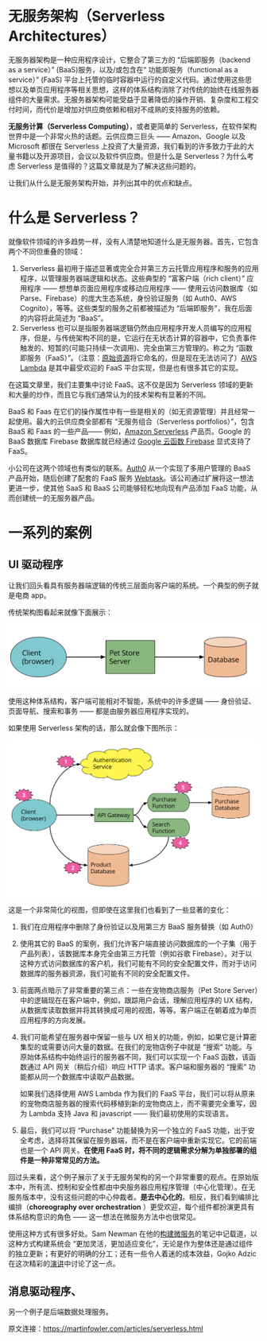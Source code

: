 # 无服务架构（Serverless Architectures）

无服务器架构是一种应用程序设计，它整合了第三方的 “后端即服务（backend as a service）” (BaaS)服务，以及/或包含在“ 功能即服务（functional as a service）” (FaaS) 平台上托管的临时容器中运行的自定义代码。通过使用这些思想以及单页应用程序等相关思想，这样的体系结构消除了对传统的始终在线服务器组件的大量需求。无服务器架构可能受益于显著降低的操作开销、复杂度和工程交付时间，而代价是增加对供应商依赖和相对不成熟的支持服务的依赖。

**无服务计算（Serverless Computing）**，或者更简单的 Serverless，在软件架构世界中是一个非常火热的话题。云供应商三巨头 —— Amazon、Google 以及 Microsoft 都很在 Serverless 上投资了大量资源，我们看到的许多致力于此的大量书籍以及开源项目，会议以及软件供应商。但是什么是 Serverless？为什么考虑 Serverless 是值得的？这篇文章就是为了解决这些问题的。

让我们从什么是无服务架构开始，并列出其中的优点和缺点。

# 什么是 Serverless？

就像软件领域的许多趋势一样，没有人清楚地知道什么是无服务器。首先，它包含两个不同但重叠的领域：

1. Serverless 最初用于描述显著或完全合并第三方云托管应用程序和服务的应用程序，以管理服务器端逻辑和状态。这些典型的 “富客户端（rich client）” 应用程序 —— 想想单页面应用程序或移动应用程序 —— 使用云访问数据库（如 Parse、Firebase）的庞大生态系统，身份验证服务（如 Auth0、AWS Cognito），等等。这些类型的服务之前都被描述为 “后端即服务”，我在后面的内容将此简述为 “BaaS”。
2. Serverless 也可以是指服务器端逻辑仍然由应用程序开发人员编写的应用程序，但是，与传统架构不同的是，它运行在无状态计算的容器中，它负责事件触发的、短暂的(可能只持续一次调用)、完全由第三方管理的。称之为 “函数即服务（FaaS）”。（注意：[原始资源](https://twitter.com/marak/status/736357543598002176)将它命名的，但是现在无法访问了）[AWS Lambda](https://aws.amazon.com/lambda/) 是其中最受欢迎的 FaaS 平台实现，但是也有很多其它的实现。

在这篇文章里，我们主要集中讨论 FaaS。这不仅是因为 Serverless 领域的更新和大量的炒作，而且它与我们通常认为的技术架构有显著的不同。

BaaS 和 Faas 在它们的操作属性中有一些是相关的（如无资源管理）并且经常一起使用。最大的云供应商全部都有 “无服务组合（Serverless portfolios）”，包含 BaaS 和 Faas 的一些产品—— 例如，[Amazon Serverless](https://aws.amazon.com/serverless/) 产品页。Google 的 BaaS 数据库 Firebase 数据库就已经通过 [Google 云函数 Firebase](https://firebase.google.com/docs/functions/) 显式支持了 FaaS。

小公司在这两个领域也有类似的联系。[Auth0](https://auth0.com/) 从一个实现了多用户管理的 BaaS 产品开始，随后创建了配套的 FaaS 服务 [Webtask](https://webtask.io/)。该公司通过扩展将这一想法更进一步，使其他 SaaS 和 BaaS 公司能够轻松地向现有产品添加 FaaS 功能，从而创建统一的无服务器产品。

# 一系列的案例

## UI 驱动程序

让我们回头看具有服务器端逻辑的传统三层面向客户端的系统。一个典型的例子就是电商 app。

传统架构图看起来就像下面展示：

![](./asserts/ps.svg)

使用这种体系结构，客户端可能相对不智能，系统中的许多逻辑 —— 身份验证、页面导航、搜索和事务 —— 都是由服务器应用程序实现的。

如果使用 Serverless 架构的话，那么就会像下图所示：

![](./asserts/sps.svg)

这是一个非常简化的视图，但即使在这里我们也看到了一些显著的变化：

1. 我们在应用程序中删除了身份验证以及用第三方 BaaS 服务替换（如 Auth0）

2. 使用其它的 BaaS 的案例，我们允许客户端直接访问数据库的一个子集（用于产品列表），该数据库本身完全由第三方托管（例如谷歌 Firebase）。对于以这种方式访问数据库的客户机，我们可能有不同的安全配置文件，而对于访问数据库的服务器资源，我们可能有不同的安全配置文件。

3. 前面两点暗示了非常重要的第三点：一些在宠物商店服务（Pet Store Server）中的逻辑现在在客户端中，例如，跟踪用户会话，理解应用程序的 UX 结构，从数据库读取数据并将其转换成可用的视图，等等。客户端正在朝着成为单页应用程序的方向发展。

4. 我们可能希望在服务器中保留一些与 UX 相关的功能，例如，如果它是计算密集型的或需要访问大量的数据。在我们的宠物店例子中就是 “搜索” 功能。与原始体系结构中始终运行的服务器不同，我们可以实现一个 FaaS 函数，该函数通过 API 网关（稍后介绍）响应 HTTP 请求。客户端和服务器的 “搜索” 功能都从同一个数据库中读取产品数据。

   如果我们选择使用 AWS Lambda 作为我们的 FaaS 平台，我们可以将从原来的宠物商店服务器的搜索代码移植到新的宠物商店上，而不需要完全重写，因为 Lambda  支持 Java 和 javascript —— 我们最初使用的实现语言。

5. 最后，我们可以将 “Purchase” 功能替换为另一个独立的 FaaS 功能，出于安全考虑，选择将其保留在服务器端，而不是在客户端中重新实现它。它的前端也是一个 API 网关。**在使用 FaaS 时，将不同的逻辑需求分解为单独部署的组件是一种非常常见的方法。**

回过头来看，这个例子展示了关于无服务架构的另一个非常重要的观点。在原始版本中，所有流、控制和安全性都由中央服务器应用程序管理（中心化管理）。在无服务版本中，没有这些问题的中心仲裁者。**是去中心化的**。相反，我们看到编排比编排（**choreography over orchestration** ）更受欢迎，每个组件都扮演更具有体系结构意识的角色 —— 这一想法在微服务方法中也很常见。

使用这种方式有很多好处。Sam Newman 在他的[构建微服务](https://samnewman.io/books/building_microservices/)的笔记中记载道，以这种方式构建系统会 “更加灵活，更加适应变化”，无论是作为整体还是通过组件的独立更新；有更好的明确的分工；还有一些令人着迷的成本效益，Gojko Adzic 在这次精彩的[演讲](https://gojko.net/2017/10/05/serverless-design-gotocph.html)中讨论了这一点。

## 消息驱动程序、

另一个例子是后端数据处理服务。

原文连接：https://martinfowler.com/articles/serverless.html